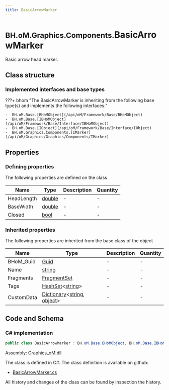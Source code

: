 ```yaml
---
title: BasicArrowMarker
---
```


# <small>BH.oM.Graphics.Components.</small>**BasicArrowMarker**

Basic arrow head marker.

## Class structure

### Implemented interfaces and base types

???+ bhom "The BasicArrowMarker is inheriting from the following base type(s) and implements the following interfaces:"

    -  BH.oM.Base.[BHoMObject](/api/oM/Framework/Base/BHoMObject)
    -  BH.oM.Base.[IBHoMObject](/api/oM/Framework/Base/Interface/IBHoMObject)
    -  BH.oM.Base.[IObject](/api/oM/Framework/Base/Interface/IObject)
    -  BH.oM.Graphics.Components.[IMarker](/api/oM/Graphics/Graphics/Components/IMarker)


## Properties



### Defining properties

The following properties are defined on the class

| Name             | Type             | Description      | Quantity         |
|------------------|------------------|------------------|------------------|
| HeadLength | [double](https://learn.microsoft.com/en-us/dotnet/api/System.Double?view=netstandard-2.0) | - | - |
| BaseWidth | [double](https://learn.microsoft.com/en-us/dotnet/api/System.Double?view=netstandard-2.0) | - | - |
| Closed | [bool](https://learn.microsoft.com/en-us/dotnet/api/System.Boolean?view=netstandard-2.0) | - | - |


### Inherited properties
The following properties are inherited from the base class of the object

| Name             | Type             | Description      | Quantity         |
|------------------|------------------|------------------|------------------|
| BHoM_Guid | [Guid](https://learn.microsoft.com/en-us/dotnet/api/System.Guid?view=netstandard-2.0) | - | - |
| Name | [string](https://learn.microsoft.com/en-us/dotnet/api/System.String?view=netstandard-2.0) | - | - |
| Fragments | [FragmentSet](/api/oM/Framework/Base/FragmentSet) | - | - |
| Tags | [HashSet](https://learn.microsoft.com/en-us/dotnet/api/System.Collections.Generic.HashSet-1?view=netstandard-2.0)&lt;[string](https://learn.microsoft.com/en-us/dotnet/api/System.String?view=netstandard-2.0)&gt; | - | - |
| CustomData | [Dictionary](https://learn.microsoft.com/en-us/dotnet/api/System.Collections.Generic.Dictionary-2?view=netstandard-2.0)&lt;[string](https://learn.microsoft.com/en-us/dotnet/api/System.String?view=netstandard-2.0), [object](https://learn.microsoft.com/en-us/dotnet/api/System.Object?view=netstandard-2.0)&gt; | - | - |


## Code and Schema

### C# implementation

``` C# title="C#"
public class BasicArrowMarker : BH.oM.Base.BHoMObject, BH.oM.Base.IBHoMObject, BH.oM.Base.IObject, BH.oM.Graphics.Components.IMarker
```

Assembly: Graphics_oM.dll

The class is defined in C#. The class definition is available on github:

- [BasicArrowMarker.cs](https://github.com/BHoM/BHoM/blob/develop/Graphics_oM/Components\BasicArrowMarker.cs)

All history and changes of the class can be found by inspection the history.
